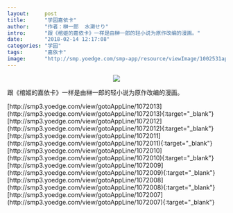 ```yaml
---
layout:     post
title:      "学园嘉依卡"
author:     "作者：榊一郎  水濑せり"
intro:      "跟《棺姬的嘉依卡》一样是由榊一郎的轻小说为原作改编的漫画。"
date:       "2018-02-14 12:17:08"
categories: "学园"
tags:       "嘉依卡"
image:      "http://smp.yoedge.com/smp-app/resource/viewImage/1002531appline.png"
---
```

<div style="text-align: center">
<p><img src="http://smp.yoedge.com/smp-app/resource/viewImage/1002531appline.png"/></p>
</div>
<p class="post-meta">
<span>跟《棺姬的嘉依卡》一样是由榊一郎的轻小说为原作改编的漫画。</span>
</p>
[http://smp3.yoedge.com/view/gotoAppLine/1072013](http://smp3.yoedge.com/view/gotoAppLine/1072013){:target="_blank"}
[http://smp3.yoedge.com/view/gotoAppLine/1072012](http://smp3.yoedge.com/view/gotoAppLine/1072012){:target="_blank"}
[http://smp3.yoedge.com/view/gotoAppLine/1072011](http://smp3.yoedge.com/view/gotoAppLine/1072011){:target="_blank"}
[http://smp3.yoedge.com/view/gotoAppLine/1072010](http://smp3.yoedge.com/view/gotoAppLine/1072010){:target="_blank"}
[http://smp3.yoedge.com/view/gotoAppLine/1072009](http://smp3.yoedge.com/view/gotoAppLine/1072009){:target="_blank"}
[http://smp3.yoedge.com/view/gotoAppLine/1072008](http://smp3.yoedge.com/view/gotoAppLine/1072008){:target="_blank"}
[http://smp3.yoedge.com/view/gotoAppLine/1072007](http://smp3.yoedge.com/view/gotoAppLine/1072007){:target="_blank"}


